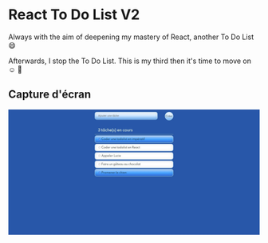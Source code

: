 # React To Do List V2

Always with the aim of deepening my mastery of React, another To Do List :smile:

Afterwards, I stop the To Do List. This is my third then it's time to move on :relaxed: :rocket:

## Capture d'écran

![Alt](screenshot.jpg "To Do List screenshot")
